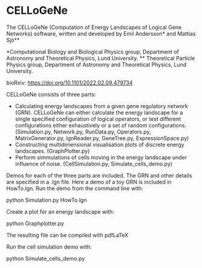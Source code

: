 # CELLoGeNe
The CELLoGeNe (Computation of Energy Landscapes of Logical Gene Networks) software, written and developed by Emil Andersson* and Mattias Sjö**

\*Computational Biology and Biological Physics group, Department of Astronomy and Theoretical Physics, Lund University.
** Theoretical Particle Physics group, Department of Astronomy and Theoretical Physics, Lund University.

bioRxiv: https://doi.org/10.1101/2022.02.09.479734

CELLoGeNe consists of three parts:
  * Calculating energy landscapes from a given gene regulatory network (GRN). CELLoGeNe can either calculate the energy landscape for a single specified configuration of logical operators, or test different configurations either exhaustively or a set of random configurations. (Simulation.py, Network.py, RunData.py, Operators.py, MatrixGenerator.py, lgnReader.py, GeneTree.py, ExpressionSpace.py)
  * Constructing multidimensional visualisation plots of discrete energy landscapes. (GraphPlotter.py)
  * Perform simmulations of cells moving in the energy landscape under influence of noise. (CellSimulation.py, Simulate_cells_demo.py)

Demos for each of the three parts are included. The GRN and other details are specified in a .lgn file. Here a demo of a toy GRN is included in HowTo.lgn. Run the demo from the command line with:

python Simulation.py HowTo.lgn

Create a plot for an energy landscape with:

python Graphplotter.py

The resulting file can be compiled with pdfLaTeX

Run the cell simulation demo with:

python Simulate_cells_demo.py
